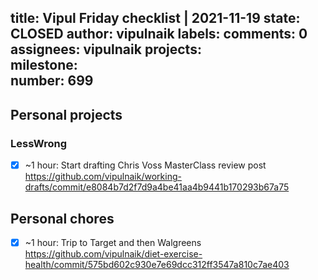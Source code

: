 title:	Vipul Friday checklist | 2021-11-19
state:	CLOSED
author:	vipulnaik
labels:	
comments:	0
assignees:	vipulnaik
projects:	
milestone:	
number:	699
--
## Personal projects

### LessWrong

- [x] ~1 hour: Start drafting Chris Voss MasterClass review post https://github.com/vipulnaik/working-drafts/commit/e8084b7d2f7d9a4be41aa4b9441b170293b67a75
## Personal chores

- [x] ~1 hour: Trip to Target and then Walgreens https://github.com/vipulnaik/diet-exercise-health/commit/575bd602c930e7e69dcc312ff3547a810c7ae403

